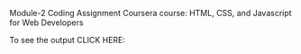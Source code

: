 Module-2 Coding Assignment Coursera course: HTML, CSS, and Javascript for Web Developers

To see the output CLICK HERE:
